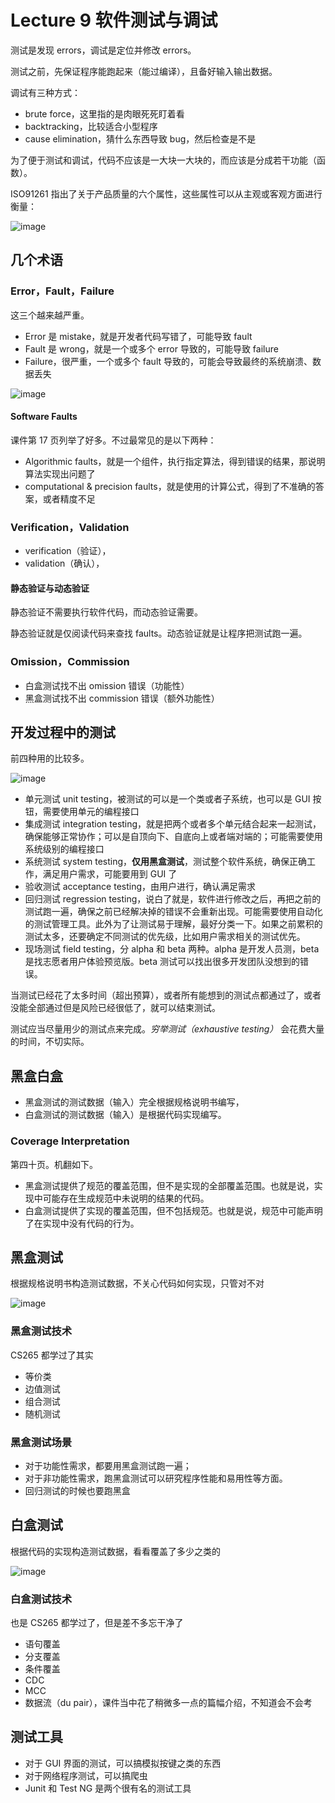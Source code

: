 # Lecture 9 软件测试与调试

测试是发现 errors，调试是定位并修改 errors。

测试之前，先保证程序能跑起来（能过编译），且备好输入输出数据。

调试有三种方式：

*   brute force，这里指的是肉眼死死盯着看
*   backtracking，比较适合小型程序
*   cause elimination，猜什么东西导致 bug，然后检查是不是

为了便于测试和调试，代码不应该是一大块一大块的，而应该是分成若干功能（函数）。

ISO91261 指出了关于产品质量的六个属性，这些属性可以从主观或客观方面进行衡量：

![image](https://s2.loli.net/2023/05/17/8KPQoJFyG2b1EmO.png)

## 几个术语

### Error，Fault，Failure

这三个越来越严重。

*   Error 是 mistake，就是开发者代码写错了，可能导致 fault
*   Fault 是 wrong，就是一个或多个 error 导致的，可能导致 failure
*   Failure，很严重，一个或多个 fault 导致的，可能会导致最终的系统崩溃、数据丢失

![image](https://s2.loli.net/2023/05/17/b8EkFt75O6WCSIJ.png)

#### Software Faults

课件第 17 页列举了好多。不过最常见的是以下两种：

*   Algorithmic faults，就是一个组件，执行指定算法，得到错误的结果，那说明算法实现出问题了
*   computational & precision faults，就是使用的计算公式，得到了不准确的答案，或者精度不足

### Verification，Validation

*   verification（验证），
*   validation（确认），

#### 静态验证与动态验证

静态验证不需要执行软件代码，而动态验证需要。

静态验证就是仅阅读代码来查找 faults。动态验证就是让程序把测试跑一遍。

### Omission，Commission

*   白盒测试找不出 omission 错误（功能性）
*   黑盒测试找不出 commission 错误（额外功能性）

## 开发过程中的测试

前四种用的比较多。

![image](https://s2.loli.net/2023/05/17/1fX5YanNQkrmjDI.png)

*   单元测试 unit testing，被测试的可以是一个类或者子系统，也可以是 GUI 按钮，需要使用单元的编程接口
*   集成测试 integration testing，就是把两个或者多个单元结合起来一起测试，确保能够正常协作；可以是自顶向下、自底向上或者端对端的；可能需要使用系统级别的编程接口
*   系统测试 system testing，**仅用黑盒测试**，测试整个软件系统，确保正确工作，满足用户需求，可能要用到 GUI 了
*   验收测试 acceptance testing，由用户进行，确认满足需求
*   回归测试 regression testing，说白了就是，软件进行修改之后，再把之前的测试跑一遍，确保之前已经解决掉的错误不会重新出现。可能需要使用自动化的测试管理工具。此外为了让测试易于理解，最好分类一下。如果之前累积的测试太多，还要确定不同测试的优先级，比如用户需求相关的测试优先。
*   现场测试 field testing，分 alpha 和 beta 两种。alpha 是开发人员测，beta 是找志愿者用户体验预览版。beta 测试可以找出很多开发团队没想到的错误。

当测试已经花了太多时间（超出预算），或者所有能想到的测试点都通过了，或者没能全部通过但是风险已经很低了，就可以结束测试。

测试应当尽量用少的测试点来完成。*穷举测试（exhaustive testing）* 会花费大量的时间，不切实际。

## 黑盒白盒

*   黑盒测试的测试数据（输入）完全根据规格说明书编写，
*   白盒测试的测试数据（输入）是根据代码实现编写。

### Coverage Interpretation

第四十页。机翻如下。

*   黑盒测试提供了规范的覆盖范围，但不是实现的全部覆盖范围。也就是说，实现中可能存在生成规范中未说明的结果的代码。
*   白盒测试提供了实现的覆盖范围，但不包括规范。也就是说，规范中可能声明了在实现中没有代码的行为。

## 黑盒测试

根据规格说明书构造测试数据，不关心代码如何实现，只管对不对

![image](https://s2.loli.net/2023/05/17/yTVFZApwMt274lo.png)

### 黑盒测试技术

CS265 都学过了其实

*   等价类
*   边值测试
*   组合测试
*   随机测试

### 黑盒测试场景

*   对于功能性需求，都要用黑盒测试跑一遍；
*   对于非功能性需求，跑黑盒测试可以研究程序性能和易用性等方面。
*   回归测试的时候也要跑黑盒

## 白盒测试

根据代码的实现构造测试数据，看看覆盖了多少之类的

![image](https://s2.loli.net/2023/06/20/lXbWMc7IpUHuEik.png)

### 白盒测试技术

也是 CS265 都学过了，但是差不多忘干净了

*   语句覆盖
*   分支覆盖
*   条件覆盖
*   CDC
*   MCC
*   数据流（du pair），课件当中花了稍微多一点的篇幅介绍，不知道会不会考

## 测试工具

*   对于 GUI 界面的测试，可以搞模拟按键之类的东西
*   对于网络程序测试，可以搞爬虫
*   Junit 和 Test NG 是两个很有名的测试工具

